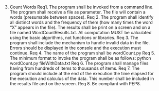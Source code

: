 3. Count Words
Req1. The program shall be invoked from a command line. The program shall receive a file as parameter. The file will contain a words (presumable between spaces).
Req 2. The program shall identify all distinct words and the frequency of them (how many times the word “X” appears in the file). The results shall be print on a screen and on a file named WordCountResults.txt.
All computation MUST be calculated using the basic algorithms, not functions or libraries.
Req 3. The program shall include the mechanism to handle invalid data in the file. Errors should be displayed in the console and the execution must continue.
Req 4. The name of the program shall be wordCount.py
Req 5. The minimum format to invoke the program shall be as follows:
python wordCount.py fileWithData.txt
Req 6. The program shall manage files having from hundreds of items to thousands of items.
Req 7. The program should include at the end of the execution the time elapsed for the execution and calculus of the data. This number shall be included in the results file and on the screen.
Req 8. Be compliant with PEP8.
